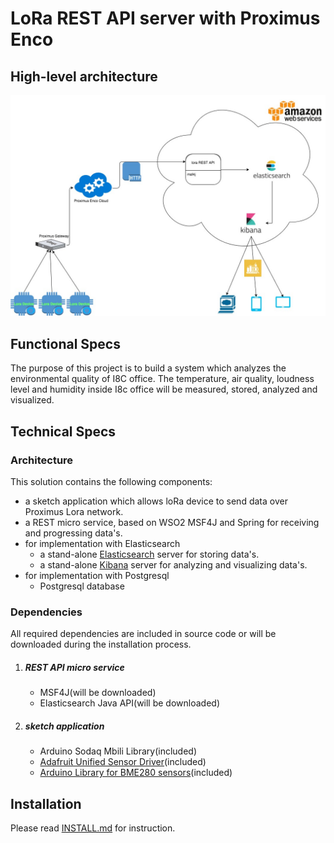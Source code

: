 # LoRa REST API server with Proximus Enco  


## High-level architecture
![architect](doc/img/lora-proximus-enco.jpg)
## Functional Specs

The purpose of this project is to build a system which analyzes the environmental quality of I8C office. The temperature, air quality, loudness level and humidity inside I8c office will be measured, stored, analyzed and visualized.

## Technical Specs
### Architecture
This solution contains the following components:  

* a sketch application which allows loRa device to send data over Proximus Lora network.
* a REST micro service, based on WSO2 MSF4J and Spring for receiving and progressing data's.
* for implementation with Elasticsearch
	* a stand-alone [Elasticsearch](https://www.elastic.co) server for storing data's.
	* a stand-alone [Kibana](https://www.elastic.co/products/kibana) server for analyzing and visualizing data's.
* for implementation with Postgresql
	* Postgresql database

### Dependencies
All required dependencies are included in source code or will be downloaded during the installation process.

1. ##### REST API micro service
	* MSF4J(will be downloaded)
	* Elasticsearch Java API(will be downloaded)

2. ##### sketch application
	* Arduino Sodaq Mbili Library(included)
	* [Adafruit Unified Sensor Driver](https://github.com/adafruit/Adafruit_Sensor)(included)
	* [Arduino Library for BME280 sensors](https://github.com/adafruit/Adafruit_BME280_Library)(included)
	
## Installation

Please read [INSTALL.md](src/install/INSTALL.md) for instruction.